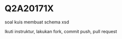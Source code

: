 # Q2A20171X
soal kuis membuat schema xsd

Ikuti instruktur, lakukan fork, commit push, pull request
